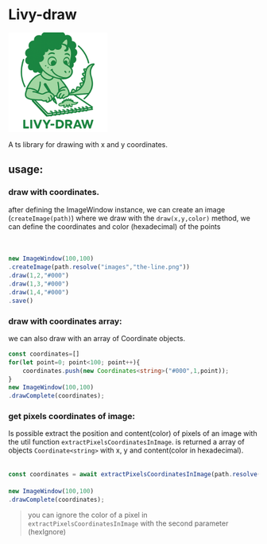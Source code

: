 # Livy-draw

<img src="./logo.png" width="200px"></img>

<p>A ts library for drawing with x and y coordinates.<p>

## usage:
### draw with coordinates.
  
after defining the ImageWindow instance, we can create an image (`createImage(path)`) where we draw with the ``draw(x,y,color)`` method, we can define the coordinates and color (hexadecimal) of the points


```typescript


new ImageWindow(100,100)
.createImage(path.resolve("images","the-line.png"))
.draw(1,2,"#000")
.draw(1,3,"#000")
.draw(1,4,"#000")
.save()

```

### draw with coordinates array:
we can also draw with an array of Coordinate objects.

```typescript
const coordinates=[]
for(let point=0; point<100; point++){
    coordinates.push(new Coordinates<string>("#000",1,point));
}
new ImageWindow(100,100)
.drawComplete(coordinates);

```

### get pixels coordinates of image:

Is possible extract the position and content(color) of pixels of an image with the util function `extractPixelsCoordinatesInImage`. is returned a array of objects `Coordinate<string>` with x, y and content(color in hexadecimal).

```typescript

const coordinates = await extractPixelsCoordinatesInImage(path.resolve("images","gojira.png"),"#fff");

new ImageWindow(100,100)
.drawComplete(coordinates);

```
> you can ignore the color of a pixel in `extractPixelsCoordinatesInImage` with the second parameter (hexIgnore)